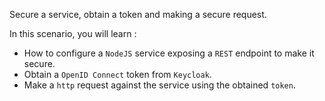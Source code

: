 Secure a service, obtain a token and making a secure request.

In this scenario, you will learn  : 
* How to configure a `NodeJS` service exposing a `REST` endpoint to make it secure.
* Obtain a `OpenID Connect` token from `Keycloak`. 
* Make a `http` request against the service using the obtained `token`.


